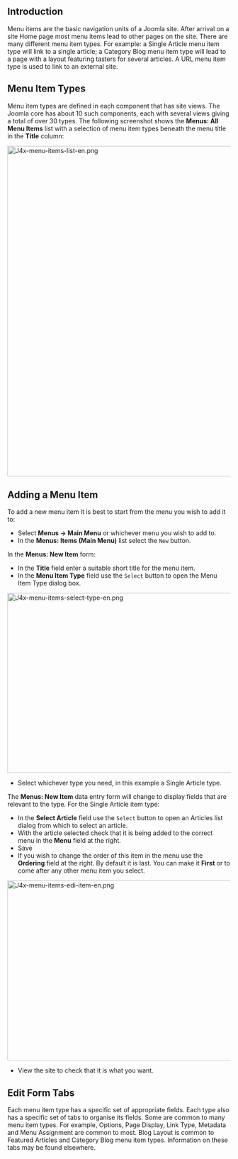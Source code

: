 <!-- Filename: J4.x:Menu_Items / Display title: Menu Items -->

## Introduction

Menu items are the basic navigation units of a Joomla site. After
arrival on a site Home page most menu items lead to other pages on the
site. There are many different menu item types. For example: a Single
Article menu item type will link to a single article; a Category Blog
menu item type will lead to a page with a layout featuring tasters for
several articles. A URL menu item type is used to link to an external
site.

## Menu Item Types

Menu item types are defined in each component that has site views. The
Joomla core has about 10 such components, each with several views giving
a total of over 30 types. The following screenshot shows the **Menus:
All Menu Items** list with a selection of menu item types beneath the
menu title in the **Title** column:

<img
src="https://docs.joomla.org/images/thumb/9/95/J4x-menu-items-list-en.png/800px-J4x-menu-items-list-en.png"
class="thumbborder" decoding="async"
srcset="https://docs.joomla.org/images/9/95/J4x-menu-items-list-en.png 1.5x"
data-file-width="1000" data-file-height="932" width="800" height="746"
alt="J4x-menu-items-list-en.png" />

## Adding a Menu Item

To add a new menu item it is best to start from the menu you wish to add
it to:

- Select **Menus **→** Main Menu** or whichever menu you wish to add to.
- In the **Menus: Items (Main Menu)** list select the `New` button.

In the **Menus: New Item** form:

- In the **Title** field enter a suitable short title for the menu item.
- In the **Menu Item Type** field use the `Select` button to open the
  Menu Item Type dialog box.

<img
src="https://docs.joomla.org/images/thumb/b/b3/J4x-menu-items-select-type-en.png/800px-J4x-menu-items-select-type-en.png"
class="thumbborder" decoding="async"
srcset="https://docs.joomla.org/images/b/b3/J4x-menu-items-select-type-en.png 1.5x"
data-file-width="1000" data-file-height="508" width="800" height="406"
alt="J4x-menu-items-select-type-en.png" />

- Select whichever type you need, in this example a Single Article type.

The **Menus: New Item** data entry form will change to display fields
that are relevant to the type. For the Single Article item type:

- In the **Select Article** field use the `Select` button to open an
  Articles list dialog from which to select an article.
- With the article selected check that it is being added to the correct
  menu in the **Menu** field at the right.
- Save
- If you wish to change the order of this item in the menu use the
  **Ordering** field at the right. By default it is last. You can make
  it **First** or to come after any other menu item you select.

<img
src="https://docs.joomla.org/images/thumb/e/e0/J4x-menu-items-edi-item-en.png/800px-J4x-menu-items-edi-item-en.png"
class="thumbborder" decoding="async"
srcset="https://docs.joomla.org/images/e/e0/J4x-menu-items-edi-item-en.png 1.5x"
data-file-width="1000" data-file-height="508" width="800" height="406"
alt="J4x-menu-items-edi-item-en.png" />

- View the site to check that it is what you want.

## Edit Form Tabs

Each menu item type has a specific set of appropriate fields. Each type
also has a specific set of tabs to organise its fields. Some are common
to many menu item types. For example, Options, Page Display, Link Type,
Metadata and Menu Assignment are common to most. Blog Layout is common
to Featured Articles and Category Blog menu item types. Information on
these tabs may be found elsewhere.
